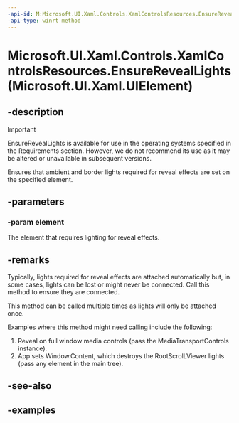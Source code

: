 ```yaml
---
-api-id: M:Microsoft.UI.Xaml.Controls.XamlControlsResources.EnsureRevealLights(Microsoft.UI.Xaml.UIElement)
-api-type: winrt method
---
```


# Microsoft.UI.Xaml.Controls.XamlControlsResources.EnsureRevealLights(Microsoft.UI.Xaml.UIElement)

<!--
public static void EnsureRevealLights (Microsoft.UI.Xaml.UIElement element);
-->

## -description

> [!Important]
> EnsureRevealLights is available for use in the operating systems specified in the Requirements section. However, we do not recommend its use as it may be altered or unavailable in subsequent versions.

Ensures that ambient and border lights required for reveal effects are set on the specified element.

## -parameters

### -param element

The element that requires lighting for reveal effects.

## -remarks

Typically, lights required for reveal effects are attached automatically but, in some cases, lights can be lost or might never be connected. Call this method to ensure they are connected.

This method can be called multiple times as lights will only be attached once.

Examples where this method might need calling include the following:

1. Reveal on full window media controls (pass the MediaTransportControls instance).
2. App sets Window.Content, which destroys the RootScrolLViewer lights (pass any element in the main tree).

## -see-also

## -examples
